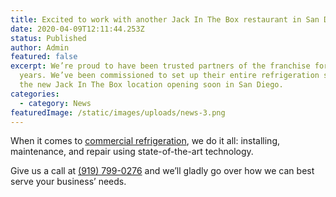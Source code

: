 ```yaml
---
title: Excited to work with another Jack In The Box restaurant in San Diego
date: 2020-04-09T12:11:44.253Z
status: Published
author: Admin
featured: false
excerpt: We’re proud to have been trusted partners of the franchise for many
  years. We’ve been commissioned to set up their entire refrigeration system at
  the new Jack In The Box location opening soon in San Diego.
categories:
  - category: News
featuredImage: /static/images/uploads/news-3.png
---
```

When it comes to [commercial refrigeration](https://www.coast2coastrefrigeration.com/services/commercial-refrigeration/), we do it all: installing, maintenance, and repair using state-of-the-art technology.

Give us a call at [(919) 799-0276](tel:+19197990276) and we’ll gladly go over how we can best serve your business’ needs.